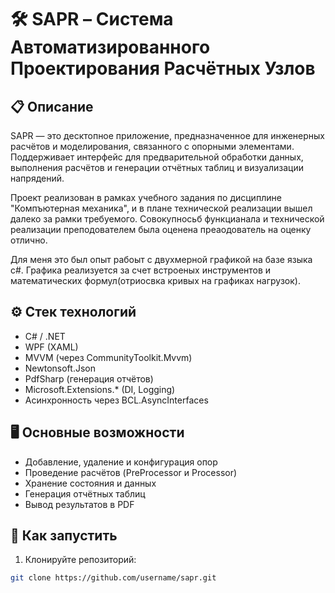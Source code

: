 # 🛠️ SAPR – Система Автоматизированного Проектирования Расчётных Узлов

## 📋 Описание

SAPR — это десктопное приложение, предназначенное для инженерных расчётов и моделирования, связанного с опорными элементами. Поддерживает интерфейс для предварительной обработки данных, выполнения расчётов и генерации отчётных таблиц и визуализации напрядений.

Проект реализован в рамках учебного задания по дисциплине "Компъютерная механика", и в плане технической реализации вышел далеко за рамки требуемого. Совокупносьб функцианала и технической реализации преподователем была оценена преаодователь на оценку отлично.

Для меня это был опыт рабоыт с двухмерной графикой на базе языка c#. Графика реализуется за счет встроеных инструментов и математических формул(отриосвка кривых на графиках нагрузок). 

## ⚙️ Стек технологий

- C# / .NET
- WPF (XAML)
- MVVM (через CommunityToolkit.Mvvm)
- Newtonsoft.Json
- PdfSharp (генерация отчётов)
- Microsoft.Extensions.* (DI, Logging)
- Асинхронность через BCL.AsyncInterfaces

## 🖥️ Основные возможности

- Добавление, удаление и конфигурация опор
- Проведение расчётов (PreProcessor и Processor)
- Хранение состояния и данных
- Генерация отчётных таблиц
- Вывод результатов в PDF

## 🚀 Как запустить

1. Клонируйте репозиторий:
```bash
git clone https://github.com/username/sapr.git
